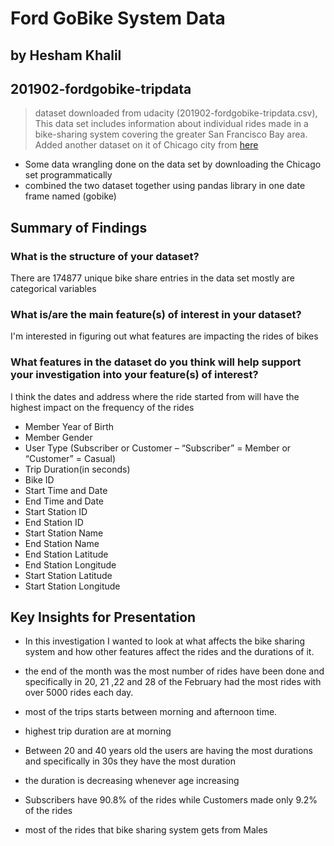 # Ford GoBike System Data
## by Hesham Khalil


## 201902-fordgobike-tripdata

>dataset downloaded from udacity  (201902-fordgobike-tripdata.csv), This data set includes information about individual rides made in a bike-sharing system covering the greater San Francisco Bay area.
Added another dataset on it of Chicago city from [here](https://divvy-tripdata.s3.amazonaws.com/Divvy_Trips_2019_Q1.zip)
* Some data wrangling done on the data set by downloading the Chicago set programmatically
* combined the two dataset together using pandas library in one date frame named (gobike)

## Summary of Findings

### What is the structure of your dataset?
There are 174877 unique bike share entries in the data set mostly are categorical variables
### What is/are the main feature(s) of interest in your dataset?
I'm interested in figuring out what features are impacting the rides of bikes
### What features in the dataset do you think will help support your investigation into your feature(s) of interest?
I think the dates and address where the ride started from will have the highest impact on the frequency of the rides
- Member Year of Birth
- Member Gender
- User Type (Subscriber or Customer – “Subscriber” = Member or “Customer” = Casual)
- Trip Duration(in seconds)
- Bike ID
- Start Time and Date
- End Time and Date
- Start Station ID
- End Station ID
- Start Station Name
- End Station Name
- End Station Latitude
- End Station Longitude
- Start Station Latitude
- Start Station Longitude


## Key Insights for Presentation
* In this investigation I wanted to look at what affects the bike sharing system and how other features affect the rides and the durations of it.

* the end of the month was the most number of rides have been done and specifically in 20, 21 ,22 and 28 of the February had the most rides with over 5000 rides each day.
* most of the trips starts between morning and afternoon time.
* highest trip duration are at morning
* Between 20 and 40 years old the users are having the most durations and specifically in 30s they have the most duration
* the duration is decreasing whenever age increasing
* Subscribers have 90.8% of the rides while Customers made only 9.2% of the rides
* most of the rides that bike sharing system gets from Males
